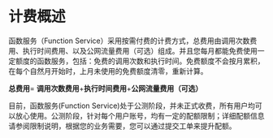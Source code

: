 # 计费概述   

函数服务（Function Service）采用按需付费的计费方式，总费用由调用次数费用、执行时间费用、以及公网流量费用（可选）组成。并且您每月都能免费使用一定额度的函数服务，包括：免费的调用次数和执行时间。免费额度不会按月累积，在每个自然月开始时，上月未使用的免费额度清零，重新计算。

**总费用**= **调用次数费用**+**执行时间费用**+**公网流量费用（可选）**


目前，函数服务(Function Service)处于公测阶段，并未正式收费，所有用户均可以放心使用。公测阶段，针对每个用户账号，均有一定的配额限制；详细配额信息请参阅限制说明，根据您的业务需要，您可以通过提交工单来提升配额。
